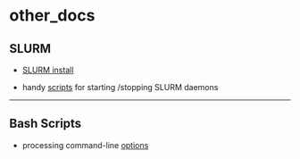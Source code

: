 # other_docs

## SLURM

- [SLURM install](./SLURM_install_howto.md)

- handy [scripts](./SLURM_control_scripts.md) for starting /stopping SLURM daemons

---

## Bash Scripts

- processing command-line [options](./demo_optargs.bash)
